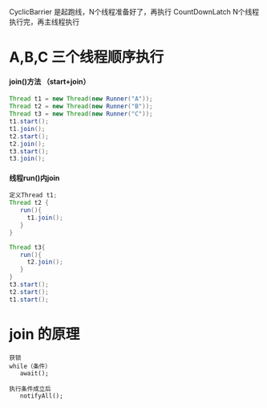 CyclicBarrier 是起跑线，N个线程准备好了，再执行
CountDownLatch  N个线程执行完，再主线程执行



# A,B,C 三个线程顺序执行
#### join()方法 （start+join）
```java
Thread t1 = new Thread(new Runner("A"));  
Thread t2 = new Thread(new Runner("B"));  
Thread t3 = new Thread(new Runner("C"));  
t1.start();  
t1.join();  
t2.start();  
t2.join();  
t3.start();  
t3.join();  
```

#### 线程run()内join
```java
定义Thread t1;   
Thread t2 {
   run(){
     t1.join();
   }
} 

Thread t3{
   run(){
     t2.join();
   }
}
t3.start();
t2.start();
t1.start();  
```

# join 的原理
```
获锁
while（条件）
   await();

执行条件成立后
   notifyAll();

```





